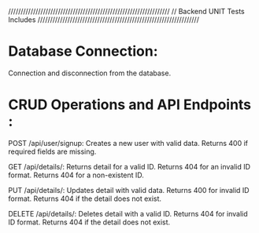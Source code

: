 /////////////////////////////////////////////////////////////////
// Backend UNIT Tests Includes
/////////////////////////////////////////////////////////////////
# Database Connection:
Connection and disconnection from the database.

# CRUD Operations and API Endpoints :
POST /api/user/signup:
    Creates a new user with valid data.
    Returns 400 if required fields are missing.

GET /api/details/:
    Returns detail for a valid ID.
    Returns 404 for an invalid ID format.
    Returns 404 for a non-existent ID.

PUT /api/details/:
    Updates detail with valid data.
    Returns 400 for invalid ID format.
    Returns 404 if the detail does not exist.

DELETE /api/details/:
    Deletes detail with a valid ID.
    Returns 404 for invalid ID format.
    Returns 404 if the detail does not exist.